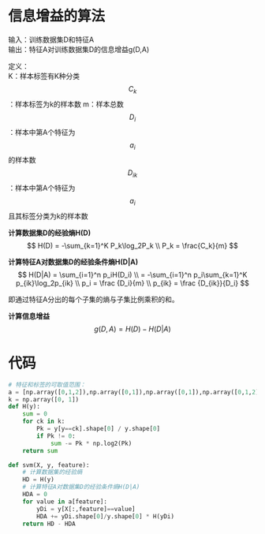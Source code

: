 # 信息增益的算法

输入：训练数据集D和特征A  
输出：特征A对训练数据集D的信息增益g(D,A)  

定义：  
K：样本标签有K种分类  
$$C_k$$：样本标签为k的样本数
m：样本总数
$$D_i$$：样本中第A个特征为$$a_i$$的样本数  
$$D_{ik}$$：样本中第A个特征为$$a_i$$且其标签分类为k的样本数

**计算数据集D的经验熵H(D)**  
$$
H(D) = -\sum_{k=1}^K P_k\log_2P_k  \\
P_k = \frac{C_k}{m}
$$

**计算特征A对数据集D的经验条件熵H(D|A)**
$$
H(D|A) = \sum_{i=1}^n p_iH(D_i) \\
= -\sum_{i=1}^n p_i\sum_{k=1}^K p_{ik}\log_2p_{ik} \\
p_i = \frac {D_i}{m} \\
p_{ik} = \frac {D_{ik}}{D_i}
$$

即通过特征A分出的每个子集的熵与子集比例乘积的和。  

**计算信息增益**
$$
g(D, A) = H(D) - H(D|A)
$$

# 代码

```python
# 特征和标签的可取值范围：
a = [np.array([0,1,2]),np.array([0,1]),np.array([0,1]),np.array([0,1,2])]
k = np.array([0, 1])
def H(y):
    sum = 0
    for ck in k:
        Pk = y[y==ck].shape[0] / y.shape[0]
        if Pk != 0:
            sum -= Pk * np.log2(Pk)
    return sum

def svm(X, y, feature):
    # 计算数据集的经验熵
    HD = H(y)
    # 计算特征A对数据集D的经验条件熵H(D|A)
    HDA = 0
    for value in a[feature]:
        yDi = y[X[:,feature]==value]
        HDA += yDi.shape[0]/y.shape[0] * H(yDi)
    return HD - HDA
```
